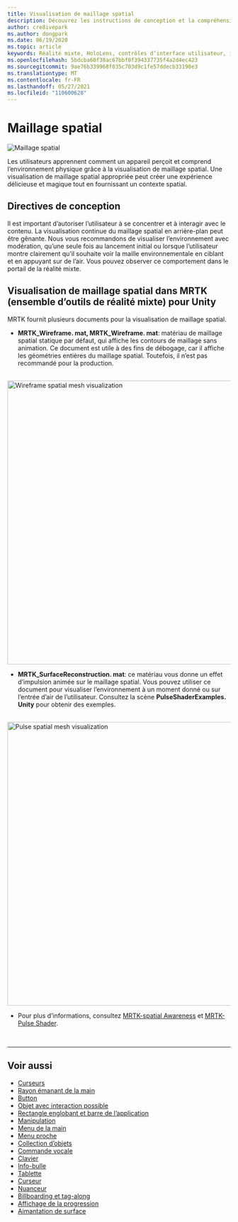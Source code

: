 ```yaml
---
title: Visualisation de maillage spatial
description: Découvrez les instructions de conception et la compréhension de l’environnement physique avec la visualisation de maillage spatial dans MRTK.
author: cre8ivepark
ms.author: dongpark
ms.date: 06/19/2020
ms.topic: article
keywords: Réalité mixte, HoloLens, contrôles d’interface utilisateur, interaction, interface utilisateur, expérience utilisateur, conception UX, interface utilisateur spatiale, interaction spatiale, interface utilisateur 3D, expérience utilisateur 3D, casque de la réalité mixte, casque de réalité mixte, casque de réalité virtuelle, HoloLens, MRTK, kit de mise en réalité mixte
ms.openlocfilehash: 5bdcba60f38ac67bbf0f394337735f4a2d4ec423
ms.sourcegitcommit: 9ae76b339968f035c703d9c1fe57ddecb33198e3
ms.translationtype: MT
ms.contentlocale: fr-FR
ms.lasthandoff: 05/27/2021
ms.locfileid: "110600628"
---
```

# <a name="spatial-mesh"></a>Maillage spatial

![Maillage spatial](images/MRTK_PulseShader_SpatialMesh.gif)

Les utilisateurs apprennent comment un appareil perçoit et comprend l’environnement physique grâce à la visualisation de maillage spatial. Une visualisation de maillage spatial appropriée peut créer une expérience délicieuse et magique tout en fournissant un contexte spatial.  

## <a name="design-guideline"></a>Directives de conception

Il est important d’autoriser l’utilisateur à se concentrer et à interagir avec le contenu. La visualisation continue du maillage spatial en arrière-plan peut être gênante. Nous vous recommandons de visualiser l’environnement avec modération, qu’une seule fois au lancement initial ou lorsque l’utilisateur montre clairement qu’il souhaite voir la maille environnementale en ciblant et en appuyant sur de l’air. Vous pouvez observer ce comportement dans le portail de la réalité mixte.
<br>

## <a name="spatial-mesh-visualization-in-mrtk-mixed-reality-toolkit-for-unity"></a>Visualisation de maillage spatial dans MRTK (ensemble d’outils de réalité mixte) pour Unity

MRTK fournit plusieurs documents pour la visualisation de maillage spatial.

- **MRTK_Wireframe. mat, MRTK_Wireframe. mat**: matériau de maillage spatial statique par défaut, qui affiche les contours de maillage sans animation. Ce document est utile à des fins de débogage, car il affiche les géométries entières du maillage spatial. Toutefois, il n’est pas recommandé pour la production.
<br>
<img src="images/SurfaceReconstruction.jpg" alt="Wireframe spatial mesh visualization" width="640px">

- **MRTK_SurfaceReconstruction. mat**: ce matériau vous donne un effet d’impulsion animée sur le maillage spatial. Vous pouvez utiliser ce document pour visualiser l’environnement à un moment donné ou sur l’entrée d’air de l’utilisateur. Consultez la scène **PulseShaderExamples. Unity** pour obtenir des exemples.
<br>
<img src="images/MRTK_SRMesh_Pulse.jpg" alt="Pulse spatial mesh visualization" width="640px">

* Pour plus d’informations, consultez [MRTK-spatial Awareness](/windows/mixed-reality/mrtk-unity/features/spatial-awareness/spatial-awareness-getting-started) et [MRTK-Pulse Shader](/windows/mixed-reality/mrtk-unity/features/experimental/pulse-shader).

<br>

---

## <a name="see-also"></a>Voir aussi

* [Curseurs](cursors.md)
* [Rayon émanant de la main](point-and-commit.md)
* [Button](button.md)
* [Objet avec interaction possible](interactable-object.md)
* [Rectangle englobant et barre de l’application](app-bar-and-bounding-box.md)
* [Manipulation](direct-manipulation.md)
* [Menu de la main](hand-menu.md)
* [Menu proche](near-menu.md)
* [Collection d’objets](object-collection.md)
* [Commande vocale](voice-input.md)
* [Clavier](keyboard.md)
* [Info-bulle](tooltip.md)
* [Tablette](slate.md)
* [Curseur](slider.md)
* [Nuanceur](shader.md)
* [Billboarding et tag-along](billboarding-and-tag-along.md)
* [Affichage de la progression](progress.md)
* [Aimantation de surface](surface-magnetism.md)